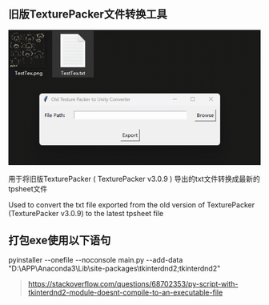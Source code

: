 ## 旧版TexturePacker文件转换工具

 ![image](https://github.com/SlowFeather/TransTxt2Tp/blob/main/readme.gif)

用于将旧版TexturePacker ( TexturePacker v3.0.9 ) 导出的txt文件转换成最新的tpsheet文件

Used to convert the txt file exported from the old version of TexturePacker (TexturePacker v3.0.9) to the latest tpsheet file
## 打包exe使用以下语句

pyinstaller --onefile --noconsole main.py --add-data "D:\APP\Anaconda3\Lib\site-packages\tkinterdnd2;tkinterdnd2"

> https://stackoverflow.com/questions/68702353/py-script-with-tkinterdnd2-module-doesnt-compile-to-an-executable-file

